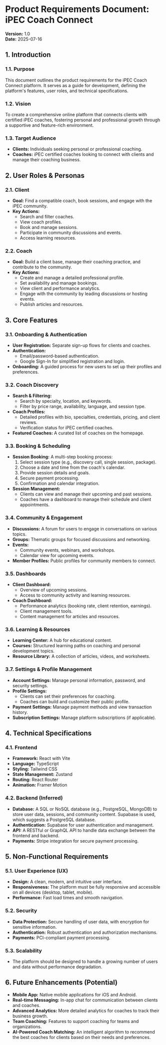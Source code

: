 
# Product Requirements Document: iPEC Coach Connect

**Version:** 1.0  
**Date:** 2025-07-16

## 1. Introduction

### 1.1. Purpose
This document outlines the product requirements for the iPEC Coach Connect platform. It serves as a guide for development, defining the platform's features, user roles, and technical specifications.

### 1.2. Vision
To create a comprehensive online platform that connects clients with certified iPEC coaches, fostering personal and professional growth through a supportive and feature-rich environment.

### 1.3. Target Audience
*   **Clients:** Individuals seeking personal or professional coaching.
*   **Coaches:** iPEC certified coaches looking to connect with clients and manage their coaching business.

## 2. User Roles & Personas

### 2.1. Client
*   **Goal:** Find a compatible coach, book sessions, and engage with the iPEC community.
*   **Key Actions:**
    *   Search and filter coaches.
    *   View coach profiles.
    *   Book and manage sessions.
    *   Participate in community discussions and events.
    *   Access learning resources.

### 2.2. Coach
*   **Goal:** Build a client base, manage their coaching practice, and contribute to the community.
*   **Key Actions:**
    *   Create and manage a detailed professional profile.
    *   Set availability and manage bookings.
    *   View client and performance analytics.
    *   Engage with the community by leading discussions or hosting events.
    *   Publish articles and resources.

## 3. Core Features

### 3.1. Onboarding & Authentication
*   **User Registration:** Separate sign-up flows for clients and coaches.
*   **Authentication:**
    *   Email/password-based authentication.
    *   Google Sign-In for simplified registration and login.
*   **Onboarding:** A guided process for new users to set up their profiles and preferences.

### 3.2. Coach Discovery
*   **Search & Filtering:**
    *   Search by specialty, location, and keywords.
    *   Filter by price range, availability, language, and session type.
*   **Coach Profiles:**
    *   Detailed profiles with bio, specialties, credentials, pricing, and client reviews.
    *   Verification status for iPEC certified coaches.
*   **Featured Coaches:** A curated list of coaches on the homepage.

### 3.3. Booking & Scheduling
*   **Session Booking:** A multi-step booking process:
    1.  Select session type (e.g., discovery call, single session, package).
    2.  Choose a date and time from the coach's calendar.
    3.  Provide session details and goals.
    4.  Secure payment processing.
    5.  Confirmation and calendar integration.
*   **Session Management:**
    *   Clients can view and manage their upcoming and past sessions.
    *   Coaches have a dashboard to manage their schedule and client appointments.

### 3.4. Community & Engagement
*   **Discussions:** A forum for users to engage in conversations on various topics.
*   **Groups:** Thematic groups for focused discussions and networking.
*   **Events:**
    *   Community events, webinars, and workshops.
    *   Calendar view for upcoming events.
*   **Member Profiles:** Public profiles for community members to connect.

### 3.5. Dashboards
*   **Client Dashboard:**
    *   Overview of upcoming sessions.
    *   Access to community activity and learning resources.
*   **Coach Dashboard:**
    *   Performance analytics (booking rate, client retention, earnings).
    *   Client management tools.
    *   Content management for articles and resources.

### 3.6. Learning & Resources
*   **Learning Center:** A hub for educational content.
*   **Courses:** Structured learning paths on coaching and personal development topics.
*   **Resource Library:** A collection of articles, videos, and worksheets.

### 3.7. Settings & Profile Management
*   **Account Settings:** Manage personal information, password, and security settings.
*   **Profile Settings:**
    *   Clients can set their preferences for coaching.
    *   Coaches can build and customize their public profile.
*   **Payment Settings:** Manage payment methods and view transaction history.
*   **Subscription Settings:** Manage platform subscriptions (if applicable).

## 4. Technical Specifications

### 4.1. Frontend
*   **Framework:** React with Vite
*   **Language:** TypeScript
*   **Styling:** Tailwind CSS
*   **State Management:** Zustand
*   **Routing:** React Router
*   **Animation:** Framer Motion

### 4.2. Backend (Inferred)
*   **Database:** A SQL or NoSQL database (e.g., PostgreSQL, MongoDB) to store user data, sessions, and community content. Supabase is used, which suggests a PostgreSQL database.
*   **Authentication:** Supabase for user authentication and management.
*   **API:** A RESTful or GraphQL API to handle data exchange between the frontend and backend.
*   **Payments:** Stripe integration for secure payment processing.

## 5. Non-Functional Requirements

### 5.1. User Experience (UX)
*   **Design:** A clean, modern, and intuitive user interface.
*   **Responsiveness:** The platform must be fully responsive and accessible on all devices (desktop, tablet, mobile).
*   **Performance:** Fast load times and smooth navigation.

### 5.2. Security
*   **Data Protection:** Secure handling of user data, with encryption for sensitive information.
*   **Authentication:** Robust authentication and authorization mechanisms.
*   **Payments:** PCI-compliant payment processing.

### 5.3. Scalability
*   The platform should be designed to handle a growing number of users and data without performance degradation.

## 6. Future Enhancements (Potential)

*   **Mobile App:** Native mobile applications for iOS and Android.
*   **Real-time Messaging:** In-app chat for communication between clients and coaches.
*   **Advanced Analytics:** More detailed analytics for coaches to track their business growth.
*   **Team Coaching:** Features to support coaching for teams and organizations.
*   **AI-Powered Coach Matching:** An intelligent algorithm to recommend the best coaches for clients based on their needs and preferences.
